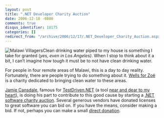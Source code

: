 ```yaml
---
layout: post
title: ".NET Developer Charity Auction"
date: 2006-12-18 -0800
comments: true
disqus_identifier: 18175
categories: []
redirect_from: "/archive/2006/12/17/.NET_Developer_Charity_Auction.aspx/"
---
```


![Malawi
Villagers](https://haacked.com/images/haacked_com/WindowsLiveWriter/920309b32670.NETDeveloperCharityAuction_11436/MzuzuSept82006Richard112%5B6%5D.jpg)Clean
drinking water piped to my house is something I take for granted (*yes,
even in Los Angeles)*. When I stop to think about it a bit, I can’t
imagine how tough it must be to not have clean drinking water.

For people in four remote areas of Malawi, this is a day to day reality.
Fortunately, there are people trying to do something about it. [Wells
for Zoë](http://www.wellsforzoe.org/ "The Charity’s Website") is a
charity dedicated to bringing clean water to these areas.

[Jamie
Cansdale](http://weblogs.asp.net/nunitaddin/ "Jamie Cansdale’s Blog"),
famous for [TestDriven.NET](http://testdriven.net/ "TestDriven.NET") (a
tool [near and dear to my
heart](https://haacked.com/archive/2006/12/14/Indulging_My_OCD_Using_TestDriven.NET_With_NCoverExplorer.aspx "Indulging my unit testing OCD")),
is doing his part to contribute to this good cause by starting a [.NET
software charity
auction](http://weblogs.asp.net/nunitaddin/archive/2006/12/14/net-developer-software-charity-auction.aspx "Charity Auction").
Several generous vendors have donated licenses to great software you can
bid on. If you have the means, consider making a bid. If not, perhaps
you can make a small [direct
donation](http://www.wellsforzoe.org/donations.htm "Donation").

